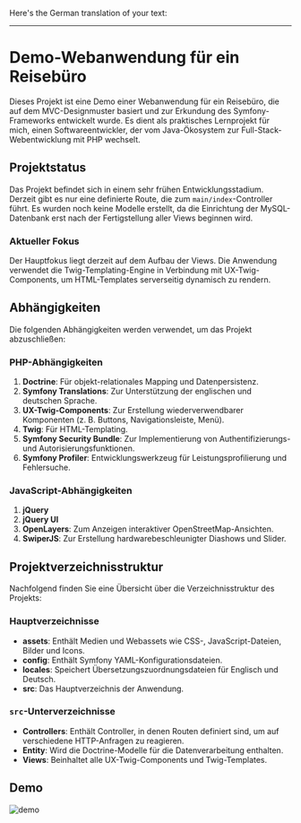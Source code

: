 Here's the German translation of your text:

---

# Demo-Webanwendung für ein Reisebüro

Dieses Projekt ist eine Demo einer Webanwendung für ein Reisebüro, die auf dem MVC-Designmuster basiert und zur Erkundung des Symfony-Frameworks entwickelt wurde. Es dient als praktisches Lernprojekt für mich, einen Softwareentwickler, der vom Java-Ökosystem zur Full-Stack-Webentwicklung mit PHP wechselt.

## Projektstatus

Das Projekt befindet sich in einem sehr frühen Entwicklungsstadium. Derzeit gibt es nur eine definierte Route, die zum `main/index`-Controller führt. Es wurden noch keine Modelle erstellt, da die Einrichtung der MySQL-Datenbank erst nach der Fertigstellung aller Views beginnen wird.

### Aktueller Fokus

Der Hauptfokus liegt derzeit auf dem Aufbau der Views. Die Anwendung verwendet die Twig-Templating-Engine in Verbindung mit UX-Twig-Components, um HTML-Templates serverseitig dynamisch zu rendern.

## Abhängigkeiten

Die folgenden Abhängigkeiten werden verwendet, um das Projekt abzuschließen:

### PHP-Abhängigkeiten
1. **Doctrine**: Für objekt-relationales Mapping und Datenpersistenz.
2. **Symfony Translations**: Zur Unterstützung der englischen und deutschen Sprache.
3. **UX-Twig-Components**: Zur Erstellung wiederverwendbarer Komponenten (z. B. Buttons, Navigationsleiste, Menü).
4. **Twig**: Für HTML-Templating.
5. **Symfony Security Bundle**: Zur Implementierung von Authentifizierungs- und Autorisierungsfunktionen.
6. **Symfony Profiler**: Entwicklungswerkzeug für Leistungsprofilierung und Fehlersuche.

### JavaScript-Abhängigkeiten
1. **jQuery**
2. **jQuery UI**
3. **OpenLayers**: Zum Anzeigen interaktiver OpenStreetMap-Ansichten.
4. **SwiperJS**: Zur Erstellung hardwarebeschleunigter Diashows und Slider.

## Projektverzeichnisstruktur

Nachfolgend finden Sie eine Übersicht über die Verzeichnisstruktur des Projekts:

### Hauptverzeichnisse
- **assets**: Enthält Medien und Webassets wie CSS-, JavaScript-Dateien, Bilder und Icons.
- **config**: Enthält Symfony YAML-Konfigurationsdateien.
- **locales**: Speichert Übersetzungszuordnungsdateien für Englisch und Deutsch.
- **src**: Das Hauptverzeichnis der Anwendung.

### `src`-Unterverzeichnisse
- **Controllers**: Enthält Controller, in denen Routen definiert sind, um auf verschiedene HTTP-Anfragen zu reagieren.
- **Entity**: Wird die Doctrine-Modelle für die Datenverarbeitung enthalten.
- **Views**: Beinhaltet alle UX-Twig-Components und Twig-Templates.


## Demo
![demo](https://github.com/Feras3245/project-meinausflug/blob/02ea75344e3cb9aa225302e89857823689e948f8/compressed.gif)
